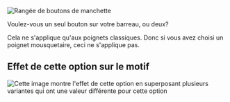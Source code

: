 ![Rangée de boutons de manchette](cuffbuttonrows.svg)

Voulez-vous un seul bouton sur votre barreau, ou deux?

<Note>

Cela ne s'applique qu'aux poignets classiques. Donc si vous avez choisi un poignet mousquetaire, ceci ne s'applique pas.

</Note>

## Effet de cette option sur le motif

![Cette image montre l'effet de cette option en superposant plusieurs variantes qui ont une valeur différente pour cette option](simon_cuffbuttonrows_sample.svg "Effet de cette option sur le motif")
